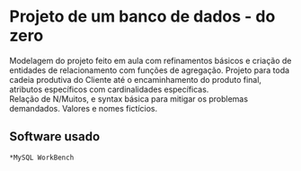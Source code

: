 # Projeto de um banco de dados - do zero  

Modelagem do projeto feito em aula com refinamentos básicos e criação de entidades de relacionamento com funções de agregação. Projeto para
toda cadeia produtiva do Cliente até o encaminhamento do produto final, atributos específicos com cardinalidades específicas.  
Relação de N/Muitos, e syntax básica para mitigar os problemas demandados. Valores e nomes fictícios. 
 

## Software usado
    *MySQL WorkBench

